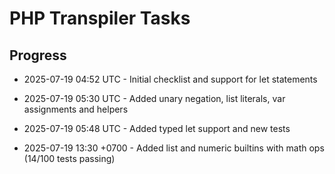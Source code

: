 # PHP Transpiler Tasks

## Progress
- 2025-07-19 04:52 UTC - Initial checklist and support for let statements
- 2025-07-19 05:30 UTC - Added unary negation, list literals, var assignments and helpers

- 2025-07-19 05:48 UTC - Added typed let support and new tests
- 2025-07-19 13:30 +0700 - Added list and numeric builtins with math ops (14/100 tests passing)
